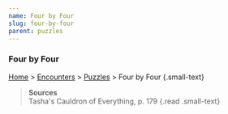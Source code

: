 ```yaml
---
name: Four by Four
slug: four-by-four
parent: puzzles
---
```

### Four by Four
[Home](dm-operations-center) > [Encounters](encounters-menu) > [Puzzles](puzzles) > Four by Four {.small-text}

> **Sources** <br/>
> Tasha's Cauldron of Everything, p. 179
{.read .small-text}

